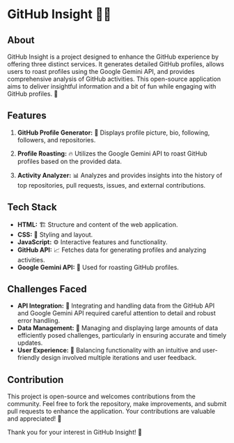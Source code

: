 # GitHub Insight 🕵️‍♂️

## About
GitHub Insight is a project designed to enhance the GitHub experience by offering three distinct services. It generates detailed GitHub profiles, allows users to roast profiles using the Google Gemini API, and provides comprehensive analysis of GitHub activities. This open-source application aims to deliver insightful information and a bit of fun while engaging with GitHub profiles. 🚀

## Features
1. **GitHub Profile Generator:** 📸 Displays profile picture, bio, following, followers, and repositories.

2. **Profile Roasting:** 🔥 Utilizes the Google Gemini API to roast GitHub profiles based on the provided data.

3. **Activity Analyzer:** 📊 Analyzes and provides insights into the history of top repositories, pull requests, issues, and external contributions.

## Tech Stack
- **HTML:** 🏗️ Structure and content of the web application.
- **CSS:** 🎨 Styling and layout.
- **JavaScript:** ⚙️ Interactive features and functionality.
- **GitHub API:** 📈 Fetches data for generating profiles and analyzing activities.
- **Google Gemini API:** 🤖 Used for roasting GitHub profiles.

## Challenges Faced
- **API Integration:** 🔌 Integrating and handling data from the GitHub API and Google Gemini API required careful attention to detail and robust error handling.
- **Data Management:** 📂 Managing and displaying large amounts of data efficiently posed challenges, particularly in ensuring accurate and timely updates.
- **User Experience:** 🧩 Balancing functionality with an intuitive and user-friendly design involved multiple iterations and user feedback.

## Contribution
This project is open-source and welcomes contributions from the community. Feel free to fork the repository, make improvements, and submit pull requests to enhance the application. Your contributions are valuable and appreciated! 🙌

Thank you for your interest in GitHub Insight! 🌟
